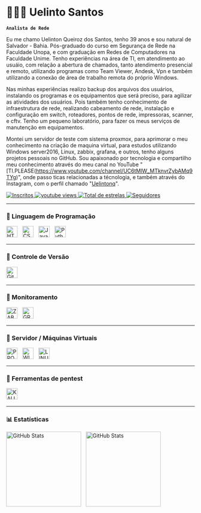 # 👩🏻‍💻 Uelinto Santos

**`Analista de Rede`**

Eu me chamo Uelinton Queiroz dos Santos, tenho 39 anos e sou natural de Salvador - Bahia. Pós-graduado do curso em Segurança de Rede na Faculdade Unopa, e com graduação em Redes de Computadores na Faculdade Unime. Tenho experiências na área de TI, em atendimento ao usuáio, com relação a abertura de chamados, tanto atendimento presencial e remoto, utilizando programas como Team Viewer, Andesk, Vpn e também utilizando a conexão de área de trabalho remota do próprio Windows.

Nas minhas experiências realizo backup dos arquivos dos usuários, instalando os programas e os equipamentos que será preciso, para agilizar as atividades dos usuários. Pois também tenho conhecimento de infraestrutura de rede, realizando cabeamento de rede, instalação e configuração em switch, roteadores, pontos de rede, impressoras, scanner, e cftv. Tenho um pequeno laboratório, para fazer os meus serviços de manutenção em equipamentos.

Montei um servidor de teste com sistema proxmox, para aprimorar o meu conhecimento na criação de maquina virtual, para estudos utilizando Windows server2016, Linux, zabbix, grafana, e outros, tenho alguns projetos pessoais no GitHub. Sou apaixonado por tecnologia e compartilho meu conhecimento através do meu canal no YouTube "[TI.PLEASE(https://www.youtube.com/channel/UC6tMlW_MTknvrZybAMq9TYg)", onde passo ticas relacionadas a técnologia, e também através do Instagram, com o perfil chamado "[Uelintonq](https://www.instagram.com/uelintonq/)".

<p align="left">
    <a href="https://www.youtube.com/channel/UC6tMlW_MTknvrZybAMq9TYg">
        <img 
            alt="Inscritos" 
            title="Inscreva-se no meu canal" 
            src="https://custom-icon-badges.demolab.com/youtube/channel/subscribers/UC6tMlW_MTknvrZybAMq9TYg?color=%23E05D44&label=Inscreva-se&logo=video&logoColor=white&style=for-the-badge&labelColor=CE4630"
        />
    </a>
    <a href="https://www.youtube.com/channel/UC6tMlW_MTknvrZybAMq9TYg">
        <img 
            alt="youtube views" 
            title="Vizualizações no YouTube" 
            src="https://custom-icon-badges.demolab.com/youtube/channel/views/UC6tMlW_MTknvrZybAMq9TYg?color=%23E1AD0E&logo=eye&logoColor=white&style=for-the-badge&labelColor=C79600"
        />
    </a> 
    <a href="https://github.com/UelintonSantos?tab=repositories&sort=stargazers">
        <img 
            alt="Total de estrelas" 
            title="Total de estrelas GitHub" 
            src="https://custom-icon-badges.demolab.com/github/stars/UelintonSantos?color=55960c&style=for-the-badge&labelColor=488207&logo=star&label=estrelas"
        />
    </a>
    <a href="https://github.com/UelintonSantos?tab=followers">
        <img 
            alt="Seguidores" 
            title="Me siga no GitHub" 
            src="https://custom-icon-badges.demolab.com/github/followers/UelintonSantos?color=236ad3&labelColor=1155ba&style=for-the-badge&logo=github&label=Seguidores&logoColor=white"
        />
    </a>
</p>

---
### 🤖 Linguagem de Programação

<img 
    align="left" 
    alt="HTML"
    title="HTML" 
    width="30px" 
    style="padding-right: 10px;" 
    src="https://cdn.jsdelivr.net/gh/devicons/devicon@latest/icons/html5/html5-original.svg" 
/>
<img 
    align="left" 
    alt="CSS" 
    title="CSS"
    width="30px" 
    style="padding-right: 10px;" 
    src="https://cdn.jsdelivr.net/gh/devicons/devicon@latest/icons/css3/css3-original.svg" 
/>
<img 
    align="left" 
    alt="JavaScript" 
    title="JavaScript"
    width="30px" 
    style="padding-right: 10px;" 
    src="https://cdn.jsdelivr.net/gh/devicons/devicon@latest/icons/javascript/javascript-original.svg" 
/>
<img 
    align="left" 
    alt="Python" 
    title="Python"
    width="30px" 
    style="padding-right: 10px;" 
    src="https://cdn.jsdelivr.net/gh/devicons/devicon@latest/icons/python/python-original.svg" 
/>
<br/>
<br/>

---
### 🤖 Controle de Versão
<img
    align="left" 
    alt="Git" 
    title="Git"
    width="30px" 
    style="padding-right: 10px;" 
    src="https://cdn.jsdelivr.net/gh/devicons/devicon@latest/icons/git/git-original.svg" 
/>
<br/>
<br/>

---
### 🤖 Monitoramento

<img 
    align="left" 
    alt="ZABBIX"
    title="ZABBIX" 
    width="30px" 
    style="padding-right: 10px;" 
    src="https://api.devicons.dev.br/icon?icons=Zabbix&size=48&theme=dark&perline=30" 
/>
<img 
    align="left" 
    alt="GRAFANA"
    title="GRAFANA" 
    width="30px" 
    style="padding-right: 10px;" 
    src="https://cdn.jsdelivr.net/gh/devicons/devicon@latest/icons/grafana/grafana-original-wordmark.svg"
/>
<br/>
<br/>

---
### 🤖 Servidor / Máquinas Virtuais

<img 
    align="left" 
    alt="PROXMOX"
    title="PROXMOX" 
    width="30px" 
    style="padding-right: 10px;" 
    src="https://cdn.jsdelivr.net/gh/devicons/devicon@latest/icons/proxmox/proxmox-original-wordmark.svg"
/>
<img 
    align="left" 
    alt="WINDOWS SERVER2016"
    title="WINDOWS SERVER 2016" 
    width="30px" 
    style="padding-right: 10px;" 
    src="https://cdn.jsdelivr.net/gh/devicons/devicon@latest/icons/windows11/windows11-original.svg"
/>
<img 
    align="left" 
    alt="LINUX"
    title="LINUX" 
    width="30px" 
    style="padding-right: 10px;" 
    src="https://cdn.jsdelivr.net/gh/devicons/devicon@latest/icons/linux/linux-original.svg"
/>

<br/>
<br/>

---
### 🤖 Ferramentas de pentest

<img 
    align="left" 
    alt="KALI LINUX"
    title="KALI LINUX" 
    width="30px" 
    style="padding-right: 10px;" 
    src="https://cdn.jsdelivr.net/gh/devicons/devicon@latest/icons/kalilinux/kalilinux-original.svg"
/> 

<br/>
<br/>

---
### 📊 Estatísticas

<p>
  <img 
    align="left" 
    alt="GitHub Stats" 
    height="200" 
    style="padding-right: 10px;" 
    src="https://github-readme-stats.vercel.app/api?username=UelintonSantos&show_icons=true&theme=tokyonight&include_all_commits=true&locale=pt-br" 
  />

<img 
      align="left" 
      alt="GitHub Stats" 
      height="200"
      style="padding-right: 10px;" 
      src="https://github-readme-stats.vercel.app/api/top-langs/?username=UelintonSantos&theme=tokyonight&layout=compact&custom_title=Tecnologias&langs_count=7" 
  />

</p>
